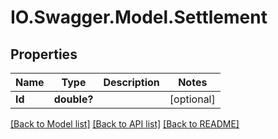# IO.Swagger.Model.Settlement
## Properties

Name | Type | Description | Notes
------------ | ------------- | ------------- | -------------
**Id** | **double?** |  | [optional] 

[[Back to Model list]](../README.md#documentation-for-models) [[Back to API list]](../README.md#documentation-for-api-endpoints) [[Back to README]](../README.md)

